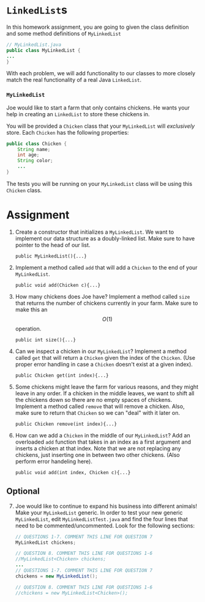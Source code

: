 # `LinkedList`s

In this homework assignment, you are going to given the class definition and some method definitions of `MyLinkedList`
```java
// MyLinkedList.java
public class MyLinkedList {
...
}
```

With each problem, we will add functionality to our classes to more closely match the real functionality of a real Java `LinkedList`.

### `MyLinkedList`

Joe would like to start a farm that only contains chickens. He wants your help in creating an `LinkedList` to store these chickens in.

You will be provided a `Chicken` class that your `MyLinkedList` will *exclusively* store. Each `Chicken` has the following properties:
```java
public class Chicken {
    String name;
    int age;
    String color;
    ...
}
```
The tests you will be running on your `MyLinkedList` class will be using this `Chicken` class.

# Assignment

1. Create a constructor that initializes a `MyLinkedList`. We want to implement our data structure as a doubly-linked list. Make sure to have pointer to the head of our list.

    `public MyLinkedList(){...}`

2. Implement a method called `add` that will add a `Chicken` to the end of your `MyLinkedList`.

    `public void add(Chicken c){...}`

3. How many chickens does Joe have? Implement a method called `size` that returns the number of chickens currently in your farm. Make sure to make this an $$O(1)$$ operation.

    `public int size(){...}`

4. Can we inspect a chicken in our `MyLinkedList`? Implement a method called `get` that will return a `Chicken` given the index of the `Chicken`. (Use proper error handling in case a `Chicken` doesn't exist at a given index).

    `public Chicken get(int index){...}`

5. Some chickens might leave the farm for various reasons, and they might leave in any order. If a chicken in the middle leaves, we want to shift all the chickens down so there are no empty spaces of chickens. Implement a method called `remove` that will remove a chicken. Also, make sure to return that `Chicken` so we can "deal" with it later on.

    `public Chicken remove(int index){...}`

6. How can we add a `Chicken` in the middle of our `MyLinkedList`? Add an overloaded `add` function that takes in an index as a first argument and inserts a chicken at that index. Note that we are not replacing any chickens, just inserting one in between two other chickens. (Also perform error handeling here).

    `public void add(int index, Chicken c){...}`

## Optional

7. Joe would like to continue to expand his business into different animals! Make your `MyLinkedList` generic. In order to test your new generic `MyLinkedList`, edit `MyLinkedListTest.java` and find the four lines that need to be commented/uncommented. Look for the following sections:

    ```java
    // QUESTIONS 1-7. COMMENT THIS LINE FOR QUESTION 7
    MyLinkedList chickens;
    
    // QUESTION 8. COMMENT THIS LINE FOR QUESTIONS 1-6
    //MyLinkedList<Chicken> chickens;
    ...
    // QUESTIONS 1-7. COMMENT THIS LINE FOR QUESTION 7
    chickens = new MyLinkedList();
    
    // QUESTION 8. COMMENT THIS LINE FOR QUESTIONS 1-6
    //chickens = new MyLinkedList<Chicken>();
    ```

